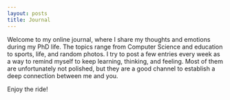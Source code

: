 ```yaml
---
layout: posts
title: Journal
---
```


Welcome to my online journal, where I share my thoughts and emotions during my PhD life. The topics range from Computer Science and education to sports, life, and random photos. I try to post a few entries every week as a way to remind myself to keep learning, thinking, and feeling. Most of them are unfortunately not polished, but they are a good channel to establish a deep connection between me and you.

Enjoy the ride!